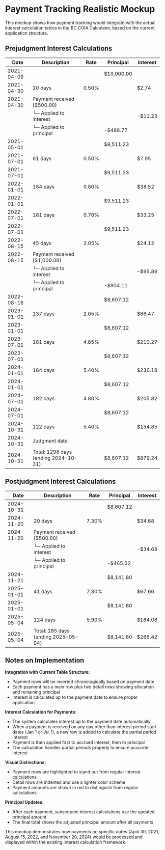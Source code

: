 # Payment Tracking Realistic Mockup

This mockup shows how payment tracking would integrate with the actual interest calculation tables in the BC COIA Calculator, based on the current application structure.

## Prejudgment Interest Calculations

| Date | Description | Rate | Principal | Interest |
| --- | --- | --- | --- | --- |
| 2021-04-09 |   |   | $10,000.00 |   |
| 2021-04-30 | 20 days | 0.50% |   | $2.74 |
| 2021-04-30 | Payment received ($500.00) |   |   |   |
|   | └─ Applied to interest |   |   | \-$11.23 |
|   | └─ Applied to principal |   | \-$488.77 |   |
| 2021-05-01 |   |   | $9,511.23 |   |
| 2021-07-01 | 61 days | 0.50% |   | $7.95 |
| 2021-07-01 |   |   | $9,511.23 |   |
| 2022-01-01 | 184 days | 0.80% |   | $38.52 |
| 2022-01-01 |   |   | $9,511.23 |   |
| 2022-07-01 | 181 days | 0.70% |   | $33.25 |
| 2022-07-01 |   |   | $9,511.23 |   |
| 2022-08-15 | 45 days | 2.05% |   | $24.12 |
| 2022-08-15 | Payment received ($1,000.00) |   |   |   |
|   | └─ Applied to interest |   |   | \-$95.89 |
|   | └─ Applied to principal |   | \-$904.11 |   |
| 2022-08-16 |   |   | $8,607.12 |   |
| 2023-01-01 | 137 days | 2.05% |   | $66.47 |
| 2023-01-01 |   |   | $8,607.12 |   |
| 2023-07-01 | 181 days | 4.85% |   | $210.27 |
| 2023-07-01 |   |   | $8,607.12 |   |
| 2024-01-01 | 184 days | 5.40% |   | $236.18 |
| 2024-01-01 |   |   | $8,607.12 |   |
| 2024-07-01 | 182 days | 4.80% |   | $205.82 |
| 2024-07-01 |   |   | $8,607.12 |   |
| 2024-10-31 | 122 days | 5.40% |   | $154.85 |
| 2024-10-31 | Judgment date |   |   |   |
| 2024-10-31 | Total: 1298 days (ending 2024-10-31) |   | $8,607.12 | $879.24 |

## Postjudgment Interest Calculations

| Date | Description | Rate | Principal | Interest |
| --- | --- | --- | --- | --- |
| 2024-10-31 |   |   | $8,607.12 |   |
| 2024-11-20 | 20 days | 7.30% |   | $34.68 |
| 2024-11-20 | Payment received ($500.00) |   |   |   |
|   | └─ Applied to interest |   |   | \-$34.68 |
|   | └─ Applied to principal |   | \-$465.32 |   |
| 2024-11-21 |   |   | $8,141.80 |   |
| 2025-01-01 | 41 days | 7.30% |   | $67.66 |
| 2025-01-01 |   |   | $8,141.80 |   |
| 2025-05-04 | 124 days | 5.90% |   | $164.08 |
| 2025-05-04 | Total: 185 days (ending 2025-05-04) |   | $8,141.80 | $266.42 |

## Notes on Implementation

**Integration with Current Table Structure:**

*   Payment rows will be inserted chronologically based on payment date
*   Each payment has a main row plus two detail rows showing allocation and remaining principal
*   Interest is calculated up to the payment date to ensure proper application

**Interest Calculation for Payments:**

*   The system calculates interest up to the payment date automatically
*   When a payment is received on any day other than interest period start dates (Jan 1 or Jul 1), a new row is added to calculate the partial period interest
*   Payment is then applied first to accrued interest, then to principal
*   The calculation handles partial periods properly to ensure accurate interest

**Visual Distinctions:**

*   Payment rows are highlighted to stand out from regular interest calculations
*   Detail rows are indented and use a lighter color scheme
*   Payment amounts are shown in red to distinguish from regular calculations

**Principal Updates:**

*   After each payment, subsequent interest calculations use the updated principal amount
*   The final total shows the adjusted principal amount after all payments

This mockup demonstrates how payments on specific dates (April 30, 2021, August 15, 2022, and November 20, 2024) would be processed and displayed within the existing interest calculation framework.